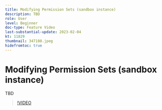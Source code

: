 ```yaml
---
title: Modifying Permission Sets (sandbox instance)
description: TBD
role: User
level: Beginner
doc-type: Feature Video
last-substantial-update: 2023-02-04
kt: 11829
thumbnail: 347180.jpeg
hidefromtoc: true
---
```


# Modifying Permission Sets (sandbox instance)

TBD

>[!VIDEO](https://video.tv.adobe.com/v/347180/?quality=12&learn=on)
